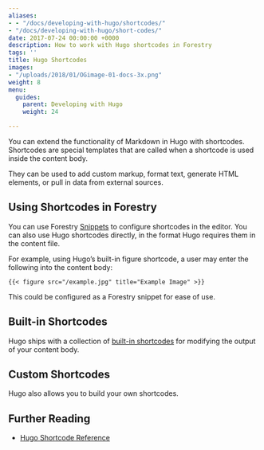 ```yaml
---
aliases:
- - "/docs/developing-with-hugo/shortcodes/"
- "/docs/developing-with-hugo/short-codes/"
date: 2017-07-24 00:00:00 +0000
description: How to work with Hugo shortcodes in Forestry
tags: ''
title: Hugo Shortcodes
images:
- "/uploads/2018/01/OGimage-01-docs-3x.png"
weight: 8
menu:
  guides:
    parent: Developing with Hugo
    weight: 24

---
```


You can extend the functionality of Markdown in Hugo with shortcodes. Shortcodes are special templates that are called when a shortcode is used inside the content body.

They can be used to add custom markup, format text, generate HTML elements, or pull in data from external sources.

## Using Shortcodes in Forestry

You can use Forestry [Snippets](/docs/settings/snippets/) to configure shortcodes in the editor. You can also use Hugo shortcodes directly, in the format Hugo requires them in the content file.

For example, using Hugo’s built-in figure shortcode, a user may enter the following into the content body:

```go-html-template
{{< figure src="/example.jpg" title="Example Image" >}}
```

This could be configured as a Forestry snippet for ease of use.

## Built-in Shortcodes

Hugo ships with a collection of [built-in shortcodes](https://gohugo.io/content-management/shortcodes/#use-hugos-built-in-shortcodes) for modifying the output of your content body.

## Custom Shortcodes

Hugo also allows you to build your own shortcodes.

## Further Reading

- [Hugo Shortcode Reference](https://gohugo.io/content-management/shortcodes/)
